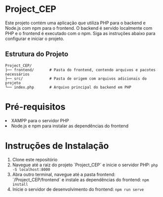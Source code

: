 # Project_CEP

Este projeto contém uma aplicação que utiliza PHP para o backend e Node.js com npm para o frontend. O backend é servido localmente com PHP e o frontend é executado com o npm. Siga as instruções abaixo para configurar e iniciar o projeto.

## Estrutura do Projeto

```plaintext
Project_CEP/
├── frontend/       # Pasta do frontend, contendo arquivos e pacotes necessários
├── src/            # Pasta de origem com arquivos adicionais do projeto
└── index.php       # Arquivo principal do backend em PHP
````

# Pré-requisitos

<li>XAMPP para o servidor PHP</li>
<li>Node.js e npm para instalar as dependências do frontend</li>

# Instruções de Instalação

<ol>
  <li>Clone este repositório</li>
  <li>Navegue até a raiz do projeto `Project_CEP` e inicie o servidor PHP: <code>php -S localhost:8000</code></li>
  <li>Abra outro terminal, navegue até a pasta frontend: `/Project_CEP/frontend` e instale as dependências do frontend: <code>npm install</code></li>
  <li>Inicie o servidor de desenvolvimento do frontend: <code>npm run serve</code></li>
</ol>
